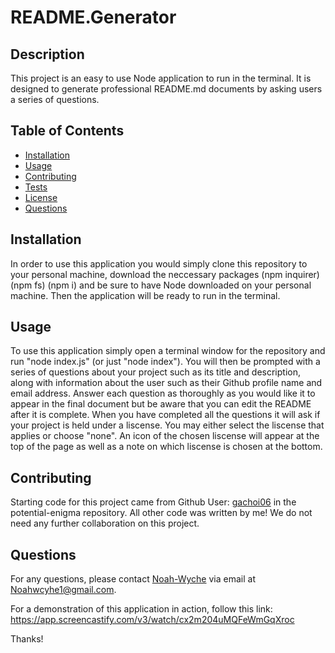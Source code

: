 # README.Generator  

## Description
This project is an easy to use Node application to run in the terminal. It is designed to generate professional README.md documents by asking users a series of questions.

## Table of Contents
- [Installation](#installation)
- [Usage](#usage)
- [Contributing](#contributing)
- [Tests](#tests)
- [License](#license)
- [Questions](#questions)

## Installation
In order to use this application you would simply clone this repository to your personal machine, download the neccessary packages (npm inquirer) (npm fs) (npm i) and be sure to have Node downloaded on your personal machine. Then the application will be ready to run in the terminal.

## Usage
To use this application simply open a terminal window for the repository and run "node index.js" (or just "node index"). You will then be prompted with a series of questions about your project such as its title and description, along with information about the user such as their Github profile name and email address. Answer each question as thoroughly as you would like it to appear in the final document but be aware that you can edit the README after it is complete. When you have completed all the questions it will ask if your project is held under a liscense. You may either select the liscense that applies or choose "none". An icon of the chosen liscense will appear at the top of the page as well as a note on which liscense is chosen at the bottom.

## Contributing
Starting code for this project came from Github User: [gachoi06](https://github.com/gachoi06) in the potential-enigma repository. All other code was written by me! We do not need any further collaboration on this project.

## Questions
For any questions, please contact [Noah-Wyche](https://github.com/Noah-Wyche) via email at Noahwcyhe1@gmail.com.

For a demonstration of this application in action, follow this link: https://app.screencastify.com/v3/watch/cx2m204uMQFeWmGqXroc 

Thanks!